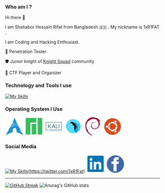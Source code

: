 ### Who am I ?
Hi there 👋

I am Shahabor Hossain Rifat from Bangladesh :bangladesh: . My nickname is 1xR1FAT .

I am Coding and Hacking Enthusiast.



:closed_lock_with_key:  Penetration Tester

:shield: Junior knight of [Knight Squad](https://knightsquad.org)
 community

:lady_beetle: CTF Player and Organizer 



### Technology and Tools I use


[![My Skills](https://skillicons.dev/icons?i=html,css,bash,java,py,androidstudio,discord,docker,git,github,md,idea,vscode,wordpress,linux)](https://skillicons.dev)



### Operating System I Use
![Arch Linux](https://raw.githubusercontent.com/NomanProdhan/nomanprodhan/main/arch.png)
![Manjaro Linux](https://raw.githubusercontent.com/NomanProdhan/nomanprodhan/main/manjaro.png)
![Kali Linux](https://raw.githubusercontent.com/NomanProdhan/nomanprodhan/main/kali.png)
![Parrot Linux](https://raw.githubusercontent.com/NomanProdhan/nomanprodhan/main/parrot.png)
![Debian Linux](https://raw.githubusercontent.com/NomanProdhan/nomanprodhan/main/debian.png)
![Ubuntu Linux](https://raw.githubusercontent.com/NomanProdhan/nomanprodhan/main/ubuntu.png)


### Social Media
[![My Skills](https://skillicons.dev/icons?i=twitter)](https://skillicons.dev)(https://twitter.com/1xR1Fat)
[![LinkedIn](https://raw.githubusercontent.com/NomanProdhan/nomanprodhan/main/linkedin.png)](https://www.linkedin.com/in/shahbor-hossain-rifat-ab7b1b217)
[![Facebook](https://raw.githubusercontent.com/NomanProdhan/nomanprodhan/main/facebook.png)](https://www.facebook.com/1xR1FAT)

---

[![GitHub Streak](https://github-readme-streak-stats.herokuapp.com/?user=1xR1FAT&theme=merko)]([https://git.io/streak-stats](https://twitter.com/1xR1Fat))
![Anurag's GitHub stats](https://github-readme-stats.vercel.app/api?username=1xr1fat&show_icons=true&theme=dracula)
